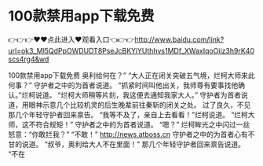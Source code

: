 # 100款禁用app下载免费

👉👉👉♥♥点此进入♥观看入口👈👉👉http://www.baidu.com/link?url=ok3_Ml5QdPpOWDUDT8PseJcBKYiYUthhvs1MDf_XWaxIqoOiiz3h9rK40scs4rg4&wd

100款禁用app下载免费
奥利给何在？”
    “大人正在闭关突破五气境，烂柯大师来此何事？”
    守护者之中的为首者说道。
    “抓紧时间叫他出关，我师尊有要事找他确认。”烂柯说道。
    “烂柯大师稍等片刻，我这便去通知我家大人。”
    守护者为首者说道，用眼神示意几个比较机灵的后生晚辈前往秦斩的闭关之处。
    过了良久，不见那几个年轻守护者回来禀告。
    “我等不及了，亲自上去看看！”烂柯说道。
    “烂柯大师，这不符合规矩！”
    守护者之中的为首者说道。
    “嗯？”
    烂柯眸光之中闪过一丝怒意：“你敢拦我？”
    “不敢！”
    http://news.atboss.cn
    守护者之中的为首者心有不甘的说道。
    “叔爷，奥利给大人不在里面！”
    那几个年轻守护者回来禀告说道。
    “不在
